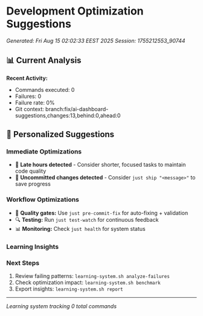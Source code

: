 # Development Optimization Suggestions
*Generated: Fri Aug 15 02:02:33 EEST 2025*
*Session: 1755212553_90744*

## 📊 Current Analysis

**Recent Activity:**
- Commands executed:        0
- Failures:        0
- Failure rate: 0%
- Git context: branch:fix/ai-dashboard-suggestions,changes:13,behind:0,ahead:0

## 🎯 Personalized Suggestions

### Immediate Optimizations
- 🌙 **Late hours detected** - Consider shorter, focused tasks to maintain code quality
- 💾 **Uncommitted changes detected** - Consider `just ship "<message>"` to save progress

### Workflow Optimizations
- 🧪 **Quality gates:** Use `just pre-commit-fix` for auto-fixing + validation
- 🔍 **Testing:** Run `just test-watch` for continuous feedback
- 📊 **Monitoring:** Check `just health` for system status

### Learning Insights



### Next Steps
1. Review failing patterns: `learning-system.sh analyze-failures`
2. Check optimization impact: `learning-system.sh benchmark`
3. Export insights: `learning-system.sh report`

---
*Learning system tracking        0 total commands*
